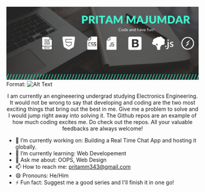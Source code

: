 ![GitHub Logo](/logo.png)
Format: ![Alt Text](url)



<p align=center>I am currently an engineeering undergrad studying Electronics Engineering. It would not be wrong to say that developing and coding are the two most exciting things that bring out the best in me. Give me a problem to solve and I would jump right away into solving it. The Github repos are an example of how much coding excites me. Do check out the repos. All your valuable feedbacks are always welcome!</p>


- 🔭 I’m currently working on: Building a Real Time Chat App and hosting it globally.
- 🌱 I’m currently learning: Web Developement
- 💬 Ask me about: OOPS, Web Design 
- 📫 How to reach me: pritamm343@gmail.com
- 😄 Pronouns: He/Him
- ⚡ Fun fact: Suggest me a good series and I'll finish it in one go!
